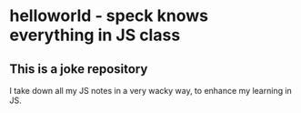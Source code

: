 # helloworld - speck knows everything in JS class

## This is a joke repository

I take down all my JS notes in a very wacky way, to enhance my learning in JS. 
